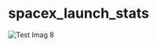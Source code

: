 # spacex_launch_stats
 
![Test Imag 8](https://github.com/mosesnova/spacex_launch_stats/blob/master/IMG20220715033405.jpg)
